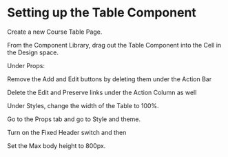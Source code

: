# Setting up the Table Component

Create a new Course Table Page.

From the Component Library, drag out the Table Component into the Cell in the Design space.





Under Props:

Remove the Add and Edit buttons by deleting them under the Action Bar

Delete the Edit and Preserve links under the Action Column as well





Under Styles, change the width of the Table to 100%.





Go to the Props tab and go to Style and theme.

Turn on the Fixed Header switch and then

Set the Max body height to 800px.





